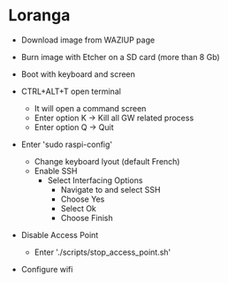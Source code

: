 # Loranga

- Download image from WAZIUP page
- Burn image with Etcher on a SD card (more than 8 Gb)
- Boot with keyboard and screen
- CTRL+ALT+T open terminal
  - It will open a command screen
  - Enter option K -> Kill all GW related process
  - Enter option Q -> Quit

- Enter 'sudo raspi-config'
  - Change keyboard lyout (default French)
  - Enable SSH
    - Select Interfacing Options
		- Navigate to and select SSH
		- Choose Yes
		- Select Ok
		- Choose Finish
- Disable Access Point
  - Enter './scripts/stop_access_point.sh'
- Configure wifi
